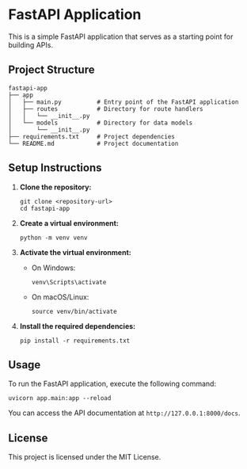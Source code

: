 # FastAPI Application

This is a simple FastAPI application that serves as a starting point for building APIs.

## Project Structure

```
fastapi-app
├── app
│   ├── main.py          # Entry point of the FastAPI application
│   ├── routes           # Directory for route handlers
│   │   └── __init__.py
│   └── models           # Directory for data models
│       └── __init__.py
├── requirements.txt     # Project dependencies
└── README.md            # Project documentation
```

## Setup Instructions

1. **Clone the repository:**
   ```
   git clone <repository-url>
   cd fastapi-app
   ```

2. **Create a virtual environment:**
   ```
   python -m venv venv
   ```

3. **Activate the virtual environment:**
   - On Windows:
     ```
     venv\Scripts\activate
     ```
   - On macOS/Linux:
     ```
     source venv/bin/activate
     ```

4. **Install the required dependencies:**
   ```
   pip install -r requirements.txt
   ```

## Usage

To run the FastAPI application, execute the following command:

```
uvicorn app.main:app --reload
```

You can access the API documentation at `http://127.0.0.1:8000/docs`.

## License

This project is licensed under the MIT License.